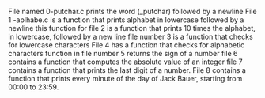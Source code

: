 File named 0-putchar.c prints the word  (_putchar) followed by a newline
File 1 -aplhabe.c is a function that prints alphabet in lowercase followed by a newline
this function for file 2 is a function that prints 10 times the alphabet, in lowercase, followed by a new line
file number 3 is a function that checks for lowercase characters
File 4 has a function that checks for alphabetic characters
function in file number 5 returns the sign of a number
file 6 contains a function that computes the absolute value of an integer
file 7 contains a function that prints the last digit of a number.
 File 8 contains a function that prints every minute of the day of Jack Bauer, starting from 00:00 to 23:59.
